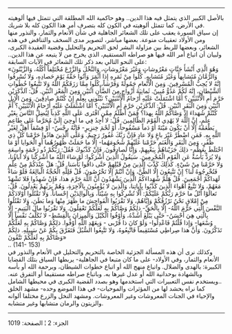 ------------------------------------------------------------------------

بالأصل الكبير الذي يتمثل فيه هذا الدين.. وهو حاكمية الله المطلقة التي
تتمثل فيها ألوهيته في الأرض، كما تتمثل ألوهيته في الكون كله بتصرف أمر
هذا الكون كله بلا شريك.  
إن سياق السورة يعقب على تلك الشعائر الجاهلية في شأن الأنعام والثمار،
والنذور منها ومن الأولاد تعقيبات منوعة. بعضها مباشر، لتصوير مدى السخف
والتناقض في هذه الشعائر، وبعضها للربط بين مزاولة البشر لحق التحريم
والتحليل وقضية العقيدة الكبرى، ولبيان أن اتباع أمر الله فيها هو صراطه
المستقيم، الذي يخرج من لا يتبعه عن هذا الدين.. على النحو التالي بعد ذكر
تلك الشعائر في الآيات السابقة:  
«وَهُوَ الَّذِي أَنْشَأَ جَنَّاتٍ مَعْرُوشاتٍ وَغَيْرَ مَعْرُوشاتٍ، وَالنَّخْلَ وَالزَّرْعَ مُخْتَلِفاً أُكُلُهُ،
وَالزَّيْتُونَ وَالرُّمَّانَ مُتَشابِهاً وَغَيْرَ مُتَشابِهٍ. كُلُوا مِنْ ثَمَرِهِ إِذا أَثْمَرَ وَآتُوا حَقَّهُ
يَوْمَ حَصادِهِ، وَلا تُسْرِفُوا إِنَّهُ لا يُحِبُّ الْمُسْرِفِينَ. وَمِنَ الْأَنْعامِ حَمُولَةً وَفَرْشاً، كُلُوا
مِمَّا رَزَقَكُمُ اللَّهُ وَلا تَتَّبِعُوا خُطُواتِ الشَّيْطانِ، إِنَّهُ لَكُمْ عَدُوٌّ مُبِينٌ. ثَمانِيَةَ أَزْواجٍ
مِنَ الضَّأْنِ اثْنَيْنِ وَمِنَ الْمَعْزِ اثْنَيْنِ. قُلْ: آلذَّكَرَيْنِ حَرَّمَ أَمِ الْأُنْثَيَيْنِ؟ أَمَّا اشْتَمَلَتْ
عَلَيْهِ أَرْحامُ الْأُنْثَيَيْنِ؟ نَبِّئُونِي بِعِلْمٍ إِنْ كُنْتُمْ صادِقِينَ. وَمِنَ الْإِبِلِ اثْنَيْنِ وَمِنَ
الْبَقَرِ اثْنَيْنِ. قُلْ: آلذَّكَرَيْنِ حَرَّمَ أَمِ الْأُنْثَيَيْنِ؟ أَمَّا اشْتَمَلَتْ عَلَيْهِ أَرْحامُ
الْأُنْثَيَيْنِ؟ أَمْ كُنْتُمْ شُهَداءَ إِذْ وَصَّاكُمُ اللَّهُ بِهذا؟ فَمَنْ أَظْلَمُ مِمَّنِ افْتَرى عَلَى اللَّهِ
كَذِباً لِيُضِلَّ النَّاسَ بِغَيْرِ عِلْمٍ، إِنَّ اللَّهَ لا يَهْدِي الْقَوْمَ الظَّالِمِينَ. قُلْ: لا أَجِدُ فِي
ما أُوحِيَ إِلَيَّ مُحَرَّماً عَلى طاعِمٍ يَطْعَمُهُ إِلَّا أَنْ يَكُونَ مَيْتَةً أَوْ دَماً مَسْفُوحاً، أَوْ لَحْمَ
خِنزِيرٍ- فَإِنَّهُ رِجْسٌ- أَوْ فِسْقاً أُهِلَّ لِغَيْرِ اللَّهِ بِهِ. فَمَنِ اضْطُرَّ غَيْرَ باغٍ وَلا عادٍ فَإِنَّ
رَبَّكَ غَفُورٌ رَحِيمٌ. وَعَلَى الَّذِينَ هادُوا حَرَّمْنا كُلَّ ذِي ظُفُرٍ، وَمِنَ الْبَقَرِ وَالْغَنَمِ حَرَّمْنا
عَلَيْهِمْ شُحُومَهُما- إِلَّا ما حَمَلَتْ ظُهُورُهُما أَوِ الْحَوايا أَوْ مَا اخْتَلَطَ بِعَظْمٍ- ذلِكَ
جَزَيْناهُمْ بِبَغْيِهِمْ، وَإِنَّا لَصادِقُونَ. فَإِنْ كَذَّبُوكَ فَقُلْ: رَبُّكُمْ ذُو رَحْمَةٍ واسِعَةٍ وَلا يُرَدُّ
بَأْسُهُ عَنِ الْقَوْمِ الْمُجْرِمِينَ. سَيَقُولُ الَّذِينَ أَشْرَكُوا: لَوْ شاءَ اللَّهُ ما أَشْرَكْنا وَلا
آباؤُنا، وَلا حَرَّمْنا مِنْ شَيْءٍ. كَذلِكَ كَذَّبَ الَّذِينَ مِنْ قَبْلِهِمْ حَتَّى ذاقُوا بَأْسَنا. قُلْ:
هَلْ عِنْدَكُمْ مِنْ عِلْمٍ فَتُخْرِجُوهُ لَنا؟ إِنْ تَتَّبِعُونَ إِلَّا الظَّنَّ، وَإِنْ أَنْتُمْ إِلَّا تَخْرُصُونَ. قُلْ
فَلِلَّهِ الْحُجَّةُ الْبالِغَةُ فَلَوْ شاءَ لَهَداكُمْ أَجْمَعِينَ. قُلْ هَلُمَّ شُهَداءَكُمُ الَّذِينَ يَشْهَدُونَ أَنَّ
اللَّهَ حَرَّمَ هذا، فَإِنْ شَهِدُوا فَلا تَشْهَدْ مَعَهُمْ، وَلا تَتَّبِعْ أَهْواءَ الَّذِينَ كَذَّبُوا
بِآياتِنا، وَالَّذِينَ لا يُؤْمِنُونَ بِالْآخِرَةِ، وَهُمْ بِرَبِّهِمْ يَعْدِلُونَ. قُلْ: تَعالَوْا أَتْلُ ما
حَرَّمَ رَبُّكُمْ عَلَيْكُمْ: أَلَّا تُشْرِكُوا بِهِ شَيْئاً، وَبِالْوالِدَيْنِ إِحْساناً. وَلا تَقْتُلُوا
أَوْلادَكُمْ مِنْ إِمْلاقٍ نَحْنُ نَرْزُقُكُمْ وَإِيَّاهُمْ، وَلا تَقْرَبُوا الْفَواحِشَ ما ظَهَرَ مِنْها وَما
بَطَنَ، وَلا تَقْتُلُوا النَّفْسَ الَّتِي حَرَّمَ اللَّهُ- إِلَّا بِالْحَقِّ- ذلِكُمْ وَصَّاكُمْ بِهِ لَعَلَّكُمْ
تَعْقِلُونَ. وَلا تَقْرَبُوا مالَ الْيَتِيمِ- إِلَّا بِالَّتِي هِيَ أَحْسَنُ- حَتَّى يَبْلُغَ أَشُدَّهُ، وَأَوْفُوا
الْكَيْلَ وَالْمِيزانَ بِالْقِسْطِ- لا نُكَلِّفُ نَفْساً إِلَّا وُسْعَها- وَإِذا قُلْتُمْ فَاعْدِلُوا- وَلَوْ
كانَ ذا قُرْبى - وَبِعَهْدِ اللَّهِ أَوْفُوا. ذلِكُمْ وَصَّاكُمْ بِهِ لَعَلَّكُمْ تَذَكَّرُونَ. وَأَنَّ هذا
صِراطِي مُسْتَقِيماً فَاتَّبِعُوهُ، وَلا تَتَّبِعُوا السُّبُلَ فَتَفَرَّقَ بِكُمْ عَنْ سَبِيلِهِ. ذلِكُمْ وَصَّاكُمْ
بِهِ لَعَلَّكُمْ تَتَّقُونَ»  
.. (141- 153)  
وكذلك نرى أن هذه المسألة الجزئية الخاصة بالتحريم والتحليل في الأنعام
والنذور في الأنعام والثمار، وفي الأولاد- على ما كان متبعا في الجاهلية-
يربطها السياق بتلك القضايا الكبيرة: بالهدى والضلال. واتباع منهج الله أو
اتباع خطوات الشيطان، وبرحمة الله أو بأسه وبالشهادة بوحدانية الله أو عدل
غيرها به. وباتباع صراطه مستقيما أو التفرق عنه. ويستخدم نفس التعبيرات
التي استخدمها وهو بصدد القضية الكبرى في محيطها الشامل..  
كما نراه يحشد لها من المؤثرات والموحيات- في هذا الموضع وحده- مشهد الخلق
والإحياء في الجنات المعروشات وغير المعروشات. ومشهد النخل والزرع مختلفا
ألوانه والزيتون والرمان متشابها وغير متشابه.

------------------------------------------------------------------------

الجزء: 2 ¦ الصفحة: 1019
